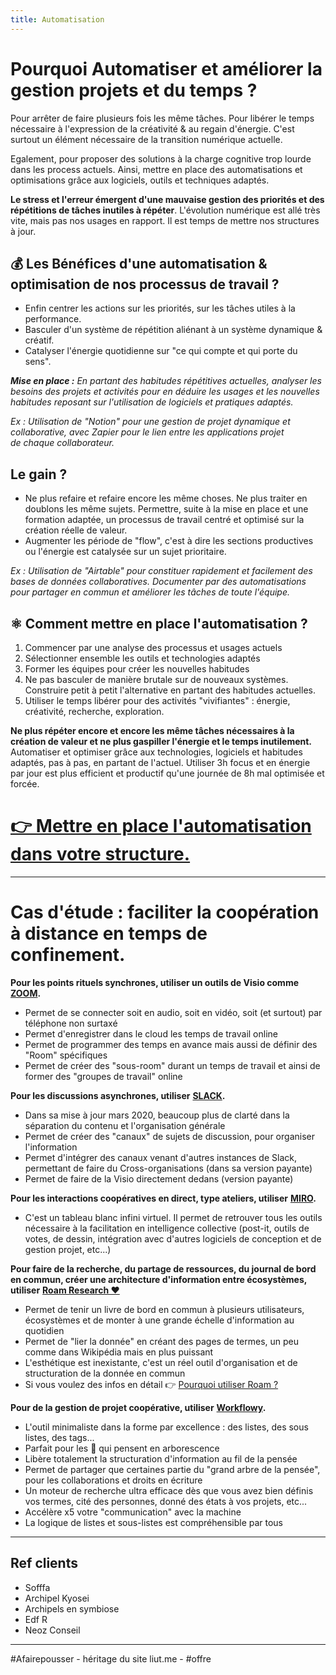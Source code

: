 ```yaml
---
title: Automatisation
---
```

# Pourquoi Automatiser et améliorer la gestion projets et du temps ?

Pour arrêter de faire plusieurs fois les même tâches. Pour libérer le temps nécessaire à l'expression de la créativité & au regain d'énergie. C'est surtout un élément nécessaire de la transition numérique actuelle.

Egalement, pour proposer des solutions à la charge cognitive trop lourde dans les process actuels. Ainsi, mettre en place des automatisations et optimisations grâce aux logiciels, outils et techniques adaptés.

**Le stress et l'erreur émergent d'une mauvaise gestion des priorités et des répétitions de tâches inutiles à répéter**. L'évolution numérique est allé très vite, mais pas nos usages en rapport. Il est temps de mettre nos structures à jour.

## 💰 Les Bénéfices d'une automatisation & optimisation de nos processus de travail ?

-   Enfin centrer les actions sur les priorités, sur les tâches utiles à la performance.
-   Basculer d'un système de répétition aliénant à un système dynamique & créatif.
-   Catalyser l'énergie quotidienne sur "ce qui compte et qui porte du sens".

_**Mise en place :** En partant des habitudes répétitives actuelles, analyser les besoins des projets et activités pour en déduire les usages et les nouvelles habitudes reposant sur l'utilisation de logiciels et pratiques adaptés._

_Ex : Utilisation de "Notion" pour une gestion de projet dynamique et collaborative, avec Zapier pour le lien entre les applications projet de chaque collaborateur._

  
## Le gain ?

-   Ne plus refaire et refaire encore les même choses. Ne plus traiter en doublons les même sujets. Permettre, suite à la mise en place et une formation adaptée, un processus de travail centré et optimisé sur la création réelle de valeur.
-   Augmenter les période de "flow", c'est à dire les sections productives ou l'énergie est catalysée sur un sujet prioritaire.

_Ex : Utilisation de "Airtable" pour constituer rapidement et facilement des bases de données collaboratives. Documenter par des automatisations pour partager en commun et améliorer les tâches de toute l'équipe._

  
## ⚛️ Comment mettre en place l'automatisation ?

1.  Commencer par une analyse des processus et usages actuels
2.  Sélectionner ensemble les outils et technologies adaptés
3.  Former les équipes pour créer les nouvelles habitudes
4.  Ne pas basculer de manière brutale sur de nouveaux systèmes. Construire petit à petit l'alternative en partant des habitudes actuelles.
5.  Utiliser le temps libérer pour des activités "vivifiantes" : énergie, créativité, recherche, exploration.

**Ne plus répéter encore et encore les même tâches nécessaires à la création de valeur et ne plus gaspiller l'énergie et le temps inutilement.** Automatiser et optimiser grâce aux technologies, logiciels et habitudes adaptés, pas à pas, en partant de l'actuel. Utiliser 3h focus et en énergie par jour est plus efficient et productif qu'une journée de 8h mal optimisée et forcée.

# [👉 Mettre en place l'automatisation dans votre structure.](http://www.liut.me/contact "Link: http://www.liut.me/contact")

---

# Cas d'étude : faciliter la coopération à distance en temps de confinement.

**Pour les points rituels synchrones, utiliser un outils de Visio comme** **[ZOOM](https://zoom.us/ "Link: https://zoom.us").**

-   Permet de se connecter soit en audio, soit en vidéo, soit (et surtout) par téléphone non surtaxé
-   Permet d'enregistrer dans le cloud les temps de travail online
-   Permet de programmer des temps en avance mais aussi de définir des "Room" spécifiques
-   Permet de créer des "sous-room" durant un temps de travail et ainsi de former des "groupes de travail" online

**Pour les discussions asynchrones, utiliser** [**SLACK**](https://slack.com/ "Link: https://slack.com")**.**

-   Dans sa mise à jour mars 2020, beaucoup plus de clarté dans la séparation du contenu et l'organisation générale
-   Permet de créer des "canaux" de sujets de discussion, pour organiser l'information
-   Permet d'intégrer des canaux venant d'autres instances de Slack, permettant de faire du Cross-organisations (dans sa version payante)
-   Permet de faire de la Visio directement dedans (version payante)

**Pour les interactions coopératives en direct, type ateliers, utiliser** **[MIRO](https://miro.com/ "Link: https://miro.com").**

-   C'est un tableau blanc infini virtuel. Il permet de retrouver tous les outils nécessaire à la facilitation en intelligence collective (post-it, outils de votes, de dessin, intégration avec d'autres logiciels de conception et de gestion projet, etc...)

**Pour faire de la recherche, du partage de ressources, du journal de bord en commun, créer une architecture d'information entre écosystèmes, utiliser** [**Roam Research ❤️**](https://roamresearch.com/ "Link: https://roamresearch.com")

-   Permet de tenir un livre de bord en commun à plusieurs utilisateurs, écosystèmes et de monter à une grande échelle d'information au quotidien
-   Permet de "lier la donnée" en créant des pages de termes, un peu comme dans Wikipédia mais en plus puissant
-   L'esthétique est inexistante, c'est un réel outil d'organisation et de structuration de la donnée en commun
-   Si vous voulez des infos en détail 👉 [Pourquoi utiliser Roam ?](https://liut-jardin.netlify.app/roam%20research "Link: https://liut-jardin.netlify.app/roam%20research")

**Pour de la gestion de projet coopérative, utiliser** [**Workflowy**](https://workflowy.com/ "Link: https://workflowy.com")**.**

-   L'outil minimaliste dans la forme par excellence : des listes, des sous listes, des tags...
-   Parfait pour les 🧠 qui pensent en arborescence
-   Libère totalement la structuration d'information au fil de la pensée
-   Permet de partager que certaines partie du "grand arbre de la pensée", pour les collaborations et droits en écriture
-   Un moteur de recherche ultra efficace dès que vous avez bien définis vos termes, cité des personnes, donné des états à vos projets, etc...
-   Accélère x5 votre "communication" avec la machine
-   La logique de listes et sous-listes est compréhensible par tous

---
## Ref clients
- Sofffa
- Archipel Kyosei
- Archipels en symbiose
- Edf R
- Neoz Conseil

---
#Afairepousser - héritage du site liut.me - #offre 